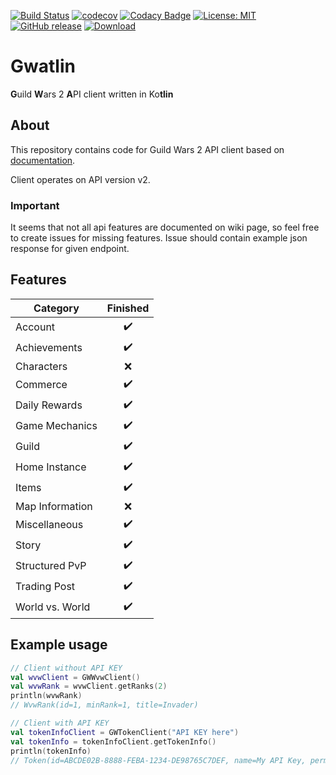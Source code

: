 [![Build Status](https://travis-ci.org/Kryszak/gwatlin.svg?branch=master)](https://travis-ci.org/Kryszak/gwatlin)
[![codecov](https://codecov.io/gh/Kryszak/gwatlin/branch/master/graph/badge.svg)](https://codecov.io/gh/Kryszak/gwatlin)
[![Codacy Badge](https://api.codacy.com/project/badge/Grade/cd1b40830b484dafb1150f3314eb6de2)](https://www.codacy.com/manual/Kryszak/gwatlin?utm_source=github.com&amp;utm_medium=referral&amp;utm_content=Kryszak/gwatlin&amp;utm_campaign=Badge_Grade)
[![License: MIT](https://img.shields.io/badge/License-MIT-yellow.svg)](https://opensource.org/licenses/MIT)
[![GitHub release](https://img.shields.io/github/v/release/Kryszak/gwatlin)](https://GitHub.com/Kryszak/gwatlin/releases/)
[![Download](https://api.bintray.com/packages/kryszak/guildwars2/gwatlin/images/download.svg)](https://bintray.com/kryszak/guildwars2/gwatlin/_latestVersion)

# Gwatlin
**G**uild **W**ars 2 **A**PI client written in Ko**tlin**

## About
This repository contains code for Guild Wars 2 API client based on [documentation](https://wiki.guildwars2.com/wiki/API:Main).

Client operates on API version v2.

### Important
It seems that not all api features are documented on wiki page, so feel free to create issues for missing features.
Issue should contain example json response for given endpoint.

## Features
| Category          | Finished           |
| --------          | :----------------: |
| Account           | :heavy_check_mark: |
| Achievements      | :heavy_check_mark: |
| Characters        | :x:                |
| Commerce          | :heavy_check_mark: |
| Daily Rewards     | :heavy_check_mark: |
| Game Mechanics    | :heavy_check_mark: |
| Guild             | :heavy_check_mark: |
| Home Instance     | :heavy_check_mark: |
| Items             | :heavy_check_mark: |
| Map Information   | :x:                |
| Miscellaneous     | :heavy_check_mark: |
| Story             | :heavy_check_mark: |
| Structured PvP    | :heavy_check_mark: |
| Trading Post      | :heavy_check_mark: |
| World vs. World   | :heavy_check_mark: |

## Example usage
```kotlin
// Client without API KEY
val wvwClient = GWWvwClient()
val wvwRank = wvwClient.getRanks(2)
println(wvwRank)
// WvwRank(id=1, minRank=1, title=Invader)

// Client with API KEY
val tokenInfoClient = GWTokenClient("API KEY here")
val tokenInfo = tokenInfoClient.getTokenInfo()
println(tokenInfo)
// Token(id=ABCDE02B-8888-FEBA-1234-DE98765C7DEF, name=My API Key, permissions=[account, characters, tradingpost, unlocks, build], type=null, expiresAt=null, issuedAt=null, urls=null)
```
